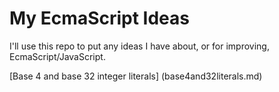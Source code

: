 # My EcmaScript Ideas

I'll use this repo to put any ideas I have about, or for improving, EcmaScript/JavaScript.

[Base 4 and base 32 integer literals] (base4and32literals.md)
 

